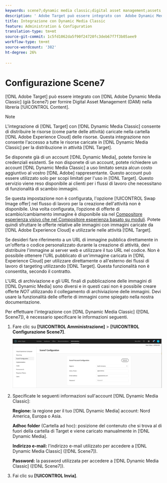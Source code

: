 ```yaml
---
keywords: scene7;dynamic media classic;digital asset management;assets;dam;content library;swap image
description: ' Adobe Target può essere integrato con  Adobe Dynamic Media Classic (già Scene7) per fornire Digital Asset Management (DAM) nella libreria Contenuto.'
title: Integrazione con Dynamic Media Classic
feature: Administration & Configuration
translation-type: tm+mt
source-git-commit: 1c5fd1062da5f90f24720fc3deb67f7f3b05aee9
workflow-type: tm+mt
source-wordcount: '382'
ht-degree: 26%

---
```



# Configurazione Scene7

[!DNL Adobe Target] può essere integrato con  [!DNL Adobe Dynamic Media Classic] (già Scene7) per fornire Digital Asset Management (DAM) nella libreria  [!UICONTROL Content].

>[!NOTE]
>
>L&#39;integrazione di [!DNL Target] con [!DNL Dynamic Media Classic] consente di distribuire le risorse (come parte delle attività) caricate nella cartella [!DNL Adobe Experience Cloud] delle risorse. Questa integrazione non consente l&#39;accesso a tutte le risorse caricate in [!DNL Dynamic Media Classic] per la distribuzione in attività [!DNL Target].

Se disponete già di un account [!DNL Dynamic Media], potete fornire le credenziali esistenti. Se non disponete di un account, potete richiedere un account [!DNL Dynamic Media Classic] a uso limitato senza alcun costo aggiuntivo al vostro [!DNL Adobe] rappresentante. Questo account può essere utilizzato solo per scopi limitati per l&#39;uso in [!DNL Target]. Questo servizio viene reso disponibile ai clienti per i flussi di lavoro che necessitano di funzionalità di scambio immagini.

<!-- 
>[!NOTE]
>
>A restricted-use, free [!DNL Dynamic Media Classic] account for [!DNL Adobe Target] is no longer supported for new customers or new users. Existing sign-in credentials work as usual. 
-->

Se questa impostazione non è configurata, l&#39;opzione [!UICONTROL Swap Image offer] nel flusso di lavoro per la creazione dell&#39;attività non è disponibile. Una volta configurata, l’opzione di offerte di scambio/cambiamento immagine è disponibile sia nel [Compositore esperienza visivo che nel Compositore esperienza basato su moduli](/help/c-experiences/experiences.md#concept_A2E10F6AFB3D4AEAB6951EE14688848D). Potete quindi sfruttare le offerte relative alle immagini con immagini caricate da [!DNL Adobe Experience Cloud] e utilizzarle nelle attività [!DNL Target].

Se desideri fare riferimento a un URL di immagine pubblica direttamente in un&#39;offerta o codice personalizzato durante la creazione di attività, devi distribuire l&#39;immagine ai server web e utilizzare il tuo URL nel codice. Non è possibile ottenere l&#39;URL pubblicato di un&#39;immagine caricata in [!DNL Experience Cloud] per utilizzare direttamente o all&#39;esterno dei flussi di lavoro di targeting utilizzando [!DNL Target]. Questa funzionalità non è consentita, secondo il contratto.

L&#39;URL di archiviazione e gli URL finali di pubblicazione delle immagini di [!DNL Dynamic Media] sono diversi e in questi casi non è possibile creare offerte *NOT* utilizzando il collegamento di archiviazione delle immagini. Devi usare la funzionalità delle offerte di immagini come spiegato nella nostra documentazione.

Per effettuare l&#39;integrazione con [!DNL Dynamic Media Classic] ([!DNL Scene7]), è necessario specificare le informazioni seguenti.

1. Fare clic su **[!UICONTROL Amministrazione]** > **[!UICONTROL Configurazione Scene7]**.

   ![Pagina Scene7](/help/administrating-target/assets/scene7.png)

1. Specificate le seguenti informazioni sull&#39;account [!DNL Dynamic Media Classic]:

   **Regione:** la regione per il tuo  [!DNL Dynamic Media] account: Nord America, Europa o Asia.

   **Adhoc folder** (Cartella ad hoc): posizione del contenuto che si trova al di fuori della cartella di Target e viene caricato manualmente in [!DNL Dynamic Media].

   **Indirizzo e-mail:** l&#39;indirizzo e-mail utilizzato per accedere a  [!DNL Dynamic Media Classic] ([!DNL Scene7]).

   **Password:** la password utilizzata per accedere a  [!DNL Dynamic Media Classic] ([!DNL Scene7]).

1. Fai clic su **[!UICONTROL Invia]**.
